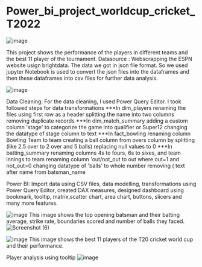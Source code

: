 # Power_bi_project_worldcup_cricket_T2022

![image](https://user-images.githubusercontent.com/123319398/227054573-45233466-c321-4a49-9071-fa3a86d62a23.png)


This project shows the performance of the players in different teams and the best 11 player of the tournament.
Datasource : Webscrapping the ESPN website usign brightdata. The data we got in json file format. So we used jupyter Notebook is used to convert
the json files into the dataframes and then these dataframes into csv files for further data analysis.

![image](https://user-images.githubusercontent.com/123319398/222778774-d10dbcea-2e36-4df4-9732-807ccca804a4.png)

Data Cleaning: For the data cleaning, I used Power Query Editor. I took followed steps for data transformations
***In dim_players
renaming the files
using first row as a header
splitting the name into two columns
removing duplicate records
***In dim_match_summary
adding a custom column 'stage' to categorize the game into qualifier or Super12
changing the datatype of stage column to text
***In fact_bowling
renaming column Bowling Team to team
creating a ball column from overs column by splitting (like 2.5 over to 2 over and 5 balls)
replacing null values to 0
***In batting_summary
renaming columns 4s to fours, 6s to sixes, and team innings to team
renaming column 'out/not_out to out where out=1 and not_out=0
changing datatype of 'balls' to whole number
removing ( text after name from batsman_name


Power BI: Import data using CSV files, data modelling, transformations using Power Query Editor, created DAX measures, designed dashboard using 
bookmark, tooltip, matrix,scatter chart, area chart, buttons, slicers and many more features.


![image](https://user-images.githubusercontent.com/123319398/222763389-5d931ad6-f84a-4eaf-9c4e-ed1ae2aa09b1.png)
This image shows the top opening batsman and their batting average, strike rate, boundaries scored and number of balls they faced.
![Screenshot (6)](https://user-images.githubusercontent.com/123319398/222766985-8db1ae42-1e89-439d-b987-4cab742a55f5.png)


![image](https://user-images.githubusercontent.com/123319398/222764003-131dda43-f2fb-42ca-adf2-f77a3ef6a22f.png)
This image shows the best 11 players of the T20 cricket world cup and their performance.

Player analysis using tooltip
![image](https://user-images.githubusercontent.com/123319398/222764485-dc14f453-67e0-4913-b2c7-345912cb7aae.png)
